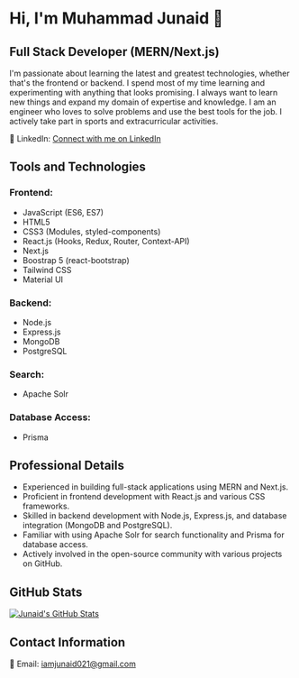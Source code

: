 # Hi, I'm Muhammad Junaid 👋

## Full Stack Developer (MERN/Next.js)

I'm passionate about learning the latest and greatest technologies, whether that's the frontend or backend. I spend most of my time learning and experimenting with anything that looks promising. I always want to learn new things and expand my domain of expertise and knowledge. I am an engineer who loves to solve problems and use the best tools for the job. I actively take part in sports and extracurricular activities.

🔗 LinkedIn: [Connect with me on LinkedIn](https://www.linkedin.com/in/muhammad-junaid021/)

## Tools and Technologies

### Frontend:
- JavaScript (ES6, ES7)
- HTML5
- CSS3 (Modules, styled-components)
- React.js (Hooks, Redux, Router, Context-API)
- Next.js
- Boostrap 5 (react-bootstrap)
- Tailwind CSS
- Material UI

### Backend:
- Node.js
- Express.js
- MongoDB
- PostgreSQL

### Search:
- Apache Solr

### Database Access:
- Prisma


## Professional Details

- Experienced in building full-stack applications using MERN and Next.js.
- Proficient in frontend development with React.js and various CSS frameworks.
- Skilled in backend development with Node.js, Express.js, and database integration (MongoDB and PostgreSQL).
- Familiar with using Apache Solr for search functionality and Prisma for database access.
- Actively involved in the open-source community with various projects on GitHub.

## GitHub Stats

[![Junaid's GitHub Stats](https://github-readme-stats.vercel.app/api?username=junaid083&show_icons=true&count_private=true&hide=contribs)](https://github.com/junaid083)

## Contact Information

📧 Email: iamjunaid021@gmail.com
